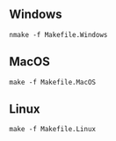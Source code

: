 ## Windows
`nmake -f Makefile.Windows`

## MacOS
`make -f Makefile.MacOS`

## Linux
`make -f Makefile.Linux`
